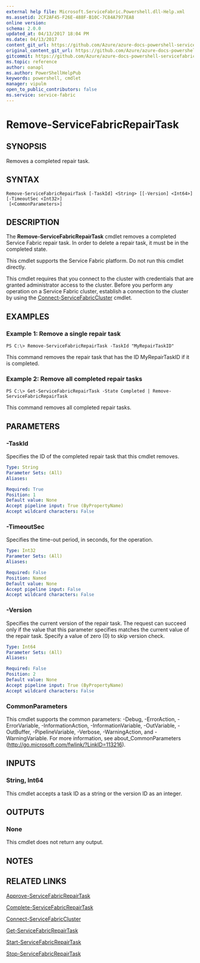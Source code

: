 ```yaml
---
external help file: Microsoft.ServiceFabric.Powershell.dll-Help.xml
ms.assetid: 2CF2AF45-F26E-488F-B10C-7C84A7977EA8
online version:
schema: 2.0.0
updated_at: 04/13/2017 18:04 PM
ms.date: 04/13/2017
content_git_url: https://github.com/Azure/azure-docs-powershell-servicefabric/blob/master/Service-Fabric-cmdlets/ServiceFabric/vlatest/Remove-ServiceFabricRepairTask.md
original_content_git_url: https://github.com/Azure/azure-docs-powershell-servicefabric/blob/master/Service-Fabric-cmdlets/ServiceFabric/vlatest/Remove-ServiceFabricRepairTask.md
gitcommit: https://github.com/Azure/azure-docs-powershell-servicefabric/blob/e4666c66ecad8bb641483d243bfac15b26f72282
ms.topic: reference
author: oanapl
ms.author: PowerShellHelpPub
keywords: powershell, cmdlet
manager: vipulm
open_to_public_contributors: false
ms.service: service-fabric
---
```


# Remove-ServiceFabricRepairTask

## SYNOPSIS
Removes a completed repair task.

## SYNTAX

```
Remove-ServiceFabricRepairTask [-TaskId] <String> [[-Version] <Int64>] [-TimeoutSec <Int32>]
 [<CommonParameters>]
```

## DESCRIPTION
The **Remove-ServiceFabricRepairTask** cmdlet removes a completed Service Fabric repair task.
In order to delete a repair task, it must be in the completed state.

This cmdlet supports the Service Fabric platform.
Do not run this cmdlet directly.

This cmdlet requires that you connect to the cluster with credentials that are granted administrator access to the cluster.
Before you perform any operation on a Service Fabric cluster, establish a connection to the cluster by using the [Connect-ServiceFabricCluster](./Connect-ServiceFabricCluster.md) cmdlet.

## EXAMPLES

### Example 1: Remove a single repair task
```
PS C:\> Remove-ServiceFabricRepairTask -TaskId "MyRepairTaskID"
```

This command removes the repair task that has the ID MyRepairTaskID if it is completed.

### Example 2: Remove all completed repair tasks
```
PS C:\> Get-ServiceFabricRepairTask -State Completed | Remove-ServiceFabricRepairTask
```

This command removes all completed repair tasks.

## PARAMETERS

### -TaskId
Specifies the ID of the completed repair task that this cmdlet removes.

```yaml
Type: String
Parameter Sets: (All)
Aliases: 

Required: True
Position: 1
Default value: None
Accept pipeline input: True (ByPropertyName)
Accept wildcard characters: False
```

### -TimeoutSec
Specifies the time-out period, in seconds, for the operation.

```yaml
Type: Int32
Parameter Sets: (All)
Aliases: 

Required: False
Position: Named
Default value: None
Accept pipeline input: False
Accept wildcard characters: False
```

### -Version
Specifies the current version of the repair task.
The request can succeed only if the value that this parameter specifies matches the current value of the repair task.
Specify a value of zero (0) to skip version check.

```yaml
Type: Int64
Parameter Sets: (All)
Aliases: 

Required: False
Position: 2
Default value: None
Accept pipeline input: True (ByPropertyName)
Accept wildcard characters: False
```

### CommonParameters
This cmdlet supports the common parameters: -Debug, -ErrorAction, -ErrorVariable, -InformationAction, -InformationVariable, -OutVariable, -OutBuffer, -PipelineVariable, -Verbose, -WarningAction, and -WarningVariable. For more information, see about_CommonParameters (http://go.microsoft.com/fwlink/?LinkID=113216).

## INPUTS

### String, Int64
This cmdlet accepts a task ID as a string or the version ID as an integer.

## OUTPUTS

### None
This cmdlet does not return any output.

## NOTES

## RELATED LINKS

[Approve-ServiceFabricRepairTask](./Approve-ServiceFabricRepairTask.md)

[Complete-ServiceFabricRepairTask](./Complete-ServiceFabricRepairTask.md)

[Connect-ServiceFabricCluster](./Connect-ServiceFabricCluster.md)

[Get-ServiceFabricRepairTask](./Get-ServiceFabricRepairTask.md)

[Start-ServiceFabricRepairTask](./Start-ServiceFabricRepairTask.md)

[Stop-ServiceFabricRepairTask](./Stop-ServiceFabricRepairTask.md)

